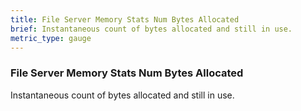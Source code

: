```yaml
---
title: File Server Memory Stats Num Bytes Allocated
brief: Instantaneous count of bytes allocated and still in use.
metric_type: gauge
---
```


### File Server Memory Stats Num Bytes Allocated

Instantaneous count of bytes allocated and still in use.